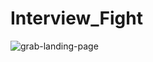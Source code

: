 # Interview_Fight

![grab-landing-page](https://github.com/winnie1312/grab/blob/master/grab-landingpage-winnie.gif)
